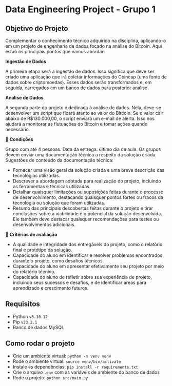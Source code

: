 # Data Engineering Project - Grupo 1

## Objetivo do Projeto

Complementar o conhecimento técnico adquirido na disciplina, aplicando-o em um projeto de engenharia de dados focado na análise do Bitcoin. Aqui estão os principais pontos que vamos abordar:

**Ingestão de Dados**

A primeira etapa será a ingestão de dados. Isso significa que deve ser criado uma aplicação que irá coletar informações do Coincap (uma fonte de dados sobre criptomoedas). Esses dados serão transformados e, em seguida, carregados em um banco de dados para posterior análise.

**Análise de Dados**

A segunda parte do projeto é dedicada à análise de dados. Nela, deve-se desenvolver um script que ficará atento ao valor do Bitcoin. Se o valor cair abaixo de R$130.000,00, o script enviará um e-mail de alerta. Isso nos ajudará a monitorar as flutuações do Bitcoin e tomar ações quando necessário.

📑 **Condições**

Grupo com até 4 pessoas.
Data da entrega: último dia de aula.
Os grupos devem enviar uma documentação técnica a respeito da solução criada. Sugestões de conteúdo da documentação técnica:

- Fornecer uma visão geral da solução criada e uma breve descrição das tecnologias utilizadas.
- Descrever a abordagem adotada para realização do projeto, incluindo as ferramentas e técnicas utilizadas.
- Detalhar quaisquer limitações ou suposições feitas durante o processo de desenvolvimento, destacando quaisquer pontos fortes ou fracos da tecnologia ou solução que foram utilizadas.
- Resumo das principais descobertas feitas durante o projeto e tirar conclusões sobre a viabilidade e o potencial da solução desenvolvida. Ele também deve destacar quaisquer recomendações para testes ou desenvolvimentos adicionais.

💯 **Critérios de avaliação**

- A qualidade e integridade dos entregáveis do projeto, como o relatório final e protótipo da solução.
- Capacidade do aluno em identificar e resolver problemas encontrados durante o projeto, como desafios técnicos.
- Capacidade do aluno em apresentar efetivamente seu projeto por meio do relatório técnico.
- Capacidade do aluno de refletir sobre sua experiência de projeto, incluindo seus sucessos e desafios, e de identificar áreas para aprendizado e crescimento futuros.

## Requisitos

- Python `v3.10.12`
- Pip `v23.2.1`
- Banco de dados MySQL

## Como rodar o projeto

- Crie um ambiente virtual: `python -m venv venv`
- Rode o ambiente virtual: `source venv/bin/activate`
- Instale as dependências: `pip install -r requirements.txt`
- Crie o arquivo `.env` com as variáveis de ambiente do banco de dados
- Rode o projeto: `python src/main.py`
